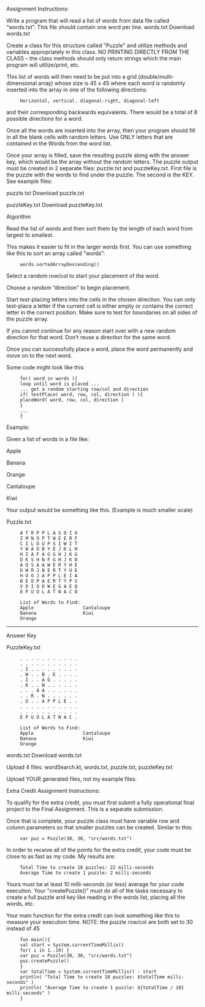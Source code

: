 Assignment Instructions:

Write a program that will read a list of words from data file called “words.txt”.  This file should contain one word per line.  words.txt Download words.txt

Create a class for this structure called "Puzzle" and utilize methods and variables appropriately in this class.  NO PRINTING DIRECTLY FROM THE CLASS – the class methods should only return strings which the main program will utilize/print, etc.

This list of words will then need to be put into a grid (double/multi-dimensional array) whose size is 45 x 45 where each word is randomly inserted into the array in one of the following directions:

         Horizontal, vertical, diagonal-right, diagonal-left

and their corresponding backwards equivalents.  There would be a total of 8 possible directions for a word.

Once all the words are inserted into the array, then your program should fill in all the blank cells with random letters.  Use ONLY letters that are contained in the Words from the word list.

Once your array is filled, save the resulting puzzle along with the answer key, which would be the array without the random letters.  The puzzle output must be created in 2 separate files: puzzle.txt and puzzleKey.txt.  First file is the puzzle with the words to find under the puzzle.  The second is the KEY.  See example files:

puzzle.txt Download puzzle.txt

puzzleKey.txt Download puzzleKey.txt



Algorithm

Read the list of words and then sort them by the length of each word from largest to smallest.

This makes it easier to fit in the larger words first.  You can use something like this to sort an array called “words”:

         words.sortedArrayDescending()
Select a random row/col to start your placement of the word.

Choose a random “direction” to begin placement.

Start test-placing letters into the cells in the chosen direction.  You can only test-place a letter if the current cell is either empty or contains the correct letter in the correct position.  Make sure to test for boundaries on all sides of the puzzle array.

If you cannot continue for any reason start over with a new random direction for that word.  Don’t reuse a direction for the same word.

Once you can successfully place a word, place the word permanently and move on to the next word.

Some code might look like this:

         for( word in words ){
         loop until word is placed ...
         ... get a random starting row/col and direction
         if( testPlace( word, row, col, direction ) ){
         placeWord( word, row, col, direction )
         }
         ...
         }
Example:

Given a list of words in a file like:

Apple

Banana

Orange

Cantaloupe

Kiwi

Your output would be something like this.  (Example is much smaller scale)

Puzzle.txt

         A T R P P L A S O I U
         Z M N O P T W E E R F
         C I L O U P S I W I T
         Y W A D B Y E J K L H
         H I A F A G G H J K G
         D K S H N F G H J K D
         A Q S A A W E R Y H E
         D W R J N E R T Y U E
         H O O J A P P L E I A
         B E O P A E R T Y P S
         V D I O D W E G A E Q
         E P U O L A T N A C D

         List of Words to Find:
         Apple                  Cantaloupe
         Banana                 Kiwi
         Orange
------------------------------------------------

Answer Key

PuzzleKey.txt

         . . . . . . . . . . .
         . . . . . . . . . . .
         . I . . . . . . . . .
         . W . . B . E . . . .
         . I . . A G . . . . .
         . K . . N . . . . . .
         . . . A A . . . . . .
         . . R . N . . . . . .
         . O . . A P P L E . .
         . . . . . . . . . . .
         . . . . . . . . . . .
         E P U O L A T N A C .

         List of Words to Find:
         Apple                  Cantaloupe
         Banana                 Kiwi
         Orange
words.txt Download words.txt

Upload 4 files:  wordSearch.kt, words.txt, puzzle.txt, puzzleKey.txt

Upload YOUR generated files, not my example files.

Extra Credit Assignment Instructions:

To qualify for the extra credit, you must first submit a fully operational final project to the Final Assignment.  This is a separate submission.

Once that is complete, your puzzle class must have  variable row and column parameters so that smaller puzzles can be created. Similar to this:

         var puz = Puzzle(30, 30, "src/words.txt")
In order to receive all of the points for the extra credit, your code must be close to as fast as my code.  My results are:

         Total Time to create 10 puzzles: 22 milli-seconds
         Average Time to create 1 puzzle: 2 milli-seconds
Yours must be at least 10 milli-seconds (or less) average for your code execution.  Your "createPuzzle()" must do all of the tasks necessary to create a full puzzle and key like reading in the words list, placing all the words, etc.

Your main function for the extra credit can look something like this to measure your execution time.  NOTE: the puzzle row/col are both set to 30 instead of 45

         fun main(){
         val start = System.currentTimeMillis()
         for( i in 1..10) {
         var puz = Puzzle(30, 30, "src/words.txt")
         puz.createPuzzle()
         }
         var totalTime = System.currentTimeMillis() - start
         println( "Total Time to create 10 puzzles: $totalTime milli-seconds" )
         println( "Average Time to create 1 puzzle: ${totalTime / 10} milli-seconds" )
         }
